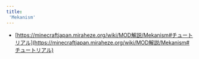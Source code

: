```yaml
---
title:
 'Mekanism'
---
```


- [https://minecraftjapan.miraheze.org/wiki/MOD解説/Mekanism#チュートリアル](https://minecraftjapan.miraheze.org/wiki/MOD解説/Mekanism#チュートリアル)
